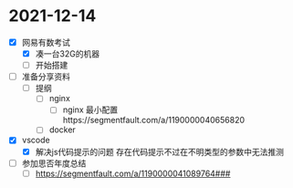 # 2021-12-14
 - [x] 网易有数考试
   - [x] 凑一台32G的机器
   - [ ] 开始搭建
 - [ ] 准备分享资料
   - [ ] 提纲
     - [ ] nginx
       - [ ] nginx 最小配置https://segmentfault.com/a/1190000040656820
     - [ ] docker
 - [x] vscode
   - [x] 解决js代码提示的问题 存在代码提示不过在不明类型的参数中无法推测
 - [ ] 参加思否年度总结
   - [ ] https://segmentfault.com/a/1190000041089764###